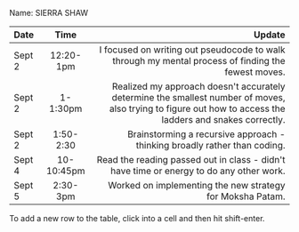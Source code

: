 Name: SIERRA SHAW

| Date   |    Time    |                                                                                                                                                    Update |
|:-------|:----------:|----------------------------------------------------------------------------------------------------------------------------------------------------------:|
| Sept 2 | 12:20-1pm  |                                                        I focused on writing out pseudocode to walk through my mental process of finding the fewest moves. |
| Sept 2 |  1-1:30pm  | Realized my approach doesn't accurately determine the smallest number of moves, also trying to figure out how to access the ladders and snakes correctly. |
| Sept 2 | 1:50-2:30  |                                                                                 Brainstorming a recursive approach - thinking broadly rather than coding. |
| Sept 4 | 10-10:45pm |                                                                   Read the reading passed out in class - didn't have time or energy to do any other work. |
| Sept 5 |  2:30-3pm  |                                                                                                 Worked on implementing the new strategy for Moksha Patam. |


To add a new row to the table, click into a cell and then hit shift-enter.